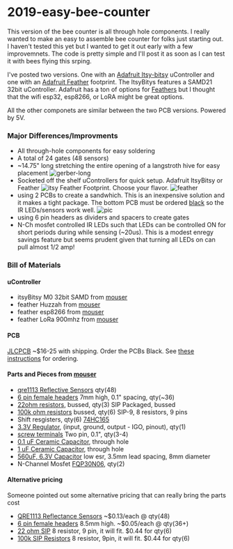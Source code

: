 # 2019-easy-bee-counter

This version of the bee counter is all through hole components.  I really wanted to make an easy to assemble bee counter for folks just starting out. I haven't tested this yet but I wanted to get it out early with a few improvemnets.  The code is pretty simple and I'll post it as soon as I can test it with bees flying this srping.

I've posted two versions. One with an [Adafruit Itsy-bitsy](https://www.adafruit.com/product/3727) uController and one with an [Adafruit Feather](https://www.adafruit.com/product/3405) footprint. The ItsyBitys features a SAMD21 32bit uController.  Adafruit has a ton of options for [Feathers](https://www.adafruit.com/feather?gclid=CjwKCAiA__HvBRACEiwAbViuU4KmYZReV6xjxJxF3YukMTgs1Nm24d_llHE2fEjVRg_X098fisb-hBoCh80QAvD_BwE) but I thought that the wifi esp32, esp8266, or LoRA might be great options.

All the other componets are similar between the two PCB versions.  Powered by 5V.

### Major Differences/Improvments
- All through-hole components for easy soldering
- A total of 24 gates (48 sensors)
- ~14.75" long stretching the entire opening of a langstroth hive for easy placement
![gerber-long](https://github.com/hydronics2/2019-easy-bee-counter/blob/master/pics/gerber_itsy_2.PNG)
- Socketed off the shelf uControllers for quick setup. Adafruit ItsyBitsy or Feather
![itsy](https://github.com/hydronics2/2019-easy-bee-counter/blob/master/pics/gerber_itsy_1.PNG)
Feather Footprint. Choose your flavor.
![feather](https://github.com/hydronics2/2019-easy-bee-counter/blob/master/pics/gerber_feather_1.PNG)
- using 2 PCBs to create a sandwhich. This is an inexpensive solution and it makes a tight package. The bottom PCB must be ordered [black](https://github.com/hydronics2/2019-easy-bee-counter/blob/master/pics/JLCPCB_order.PNG) so the IR LEDs/sensors work well.
![pic](https://github.com/hydronics2/2019-easy-bee-counter/blob/master/pics/pcb_notes_.PNG)
- using 6 pin headers as dividers and spacers to create gates
- N-Ch mosfet controlled IR LEDs such that LEDs can be controlled ON for short periods during while sensing (~20us). This is a modest enregy savings feature but seems prudent given that turning all LEDs on can pull almost 1/2 amp!




### Bill of Materials
#### uController
- itsyBitsy M0 32bit SAMD from [mouser](https://www.mouser.com/ProductDetail/485-3727)
- feather Huzzah from [mouser](https://www.mouser.com/ProductDetail/485-3591)
- feather esp8266 from [mouser](https://www.mouser.com/ProductDetail/485-2821)
- feather LoRa 900mhz from [mouser](https://www.mouser.com/ProductDetail/485-3178)
#### PCB
[JLCPCB](https://jlcpcb.com/quote#/) ~$16-25 with shipping. Order the PCBs Black. See [these instructions](https://github.com/hydronics2/2019-easy-bee-counter/tree/master/instructions/ordering_instructions) for ordering.
#### Parts and Pieces from [mouser](https://www.mouser.com/ProjectManager/ProjectDetail.aspx?AccessID=054286973a)
- [qre1113 Reflective Sensors](https://www.mouser.com/ProductDetail/512-QRE1113f) qty(48)
- [6 pin female headers](https://www.mouser.com/ProductDetail/437-8018700610001101) 7mm high, 0.1" spacing, qty(~36)
- [22ohm resistors](https://www.mouser.com/ProductDetail/Xicon/266-22-RC?qs=sGAEpiMZZMvrmc6UYKmaNXFefT4dxyTCwtpTxTI0yoo%3D), bussed, qty(3)
SIP Packaged, bussed
- [100k ohm resistors](https://www.mouser.com/ProductDetail/IRC-TT-Electronics/L091S104LF?qs=sGAEpiMZZMvrmc6UYKmaNdnTrsZX%2FuSiyGduauH5Qpc%3D) bussed, qty(6)
SIP-9, 8 resistors, 9 pins
- Shift resgisters, qty(6)
[74HC165](https://www.mouser.com/ProductDetail/Texas-Instruments/CD74HC165EE4?qs=%2Fha2pyFadui%2FKTy9HJ5lB%2FBJ0Xswdr%252BnXu7asThazxrcGD%2FXuYTSNA%3D%3D)
- [3.3V Regulator](https://www.mouser.com/ProductDetail/Microchip-Technology/MCP1826S-3302E-AB?qs=sGAEpiMZZMsGz1a6aV8DcJ7KfjtCj7Xd5CqQpyOghgk%3D), (input, ground, output - IGO, pinout), qty(1)
- [screw terminals](https://www.mouser.com/ProductDetail/490-TB006-508-02BE) Two pin, 0.1", qty(3-4)
- [0.1 uF Ceramic Capacitor](https://www.mouser.com/ProductDetail/594-K104K15X7RF53H5), through hole
- [1 uF Ceramic Capacitor](https://www.mouser.com/ProductDetail/594-K105Z20Y5VF5TL2), through hole
- [560uF, 6.3V Capacitor](https://www.mouser.com/ProductDetail/661-APSC6R3L561MH08S)
low esr, 3.5mm lead spacing, 8mm diameter
- N-Channel Mosfet [FQP30N06](https://www.mouser.com/ProductDetail/512-FQP30N06L), qty(2)

#### Alternative pricing
Someone pointed out some alternative pricing that can really bring the parts cost
- [QRE1113 Reflectance Sensors](https://lcsc.com/product-detail/Photo-Interrupter_Everlight-Elec-ITR8307_C63451.html) ~$0.13/each @ qty(48)
- [6 pin female headers](https://lcsc.com/product-detail/Pin-Header-Female-Header_BOOMELE-Boom-Precision-Elec-C40877_C40877.html) 8.5mm high. ~$0.05/each @ qty(36+)
- [22 ohm SIP](https://lcsc.com/product-detail/Resistor-Networks-Arrays_FH-Guangdong-Fenghua-Advanced-Tech-A09-220JP_C9105.html) 8 resistor, 9 pin, it will fit. $0.44 for qty(6)
- [100k SIP Resistors](https://lcsc.com/product-detail/Resistor-Networks-Arrays_FH-Guangdong-Fenghua-Advanced-Tech-A09-104JP_C9108.html) 8 resistor, 9pin, it will fit. $0.44 for qty(6)
